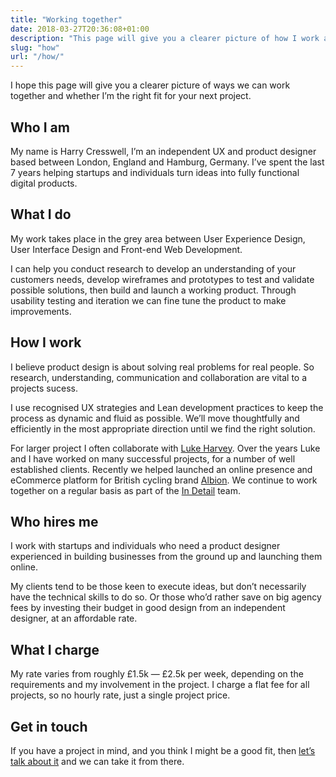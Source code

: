 ```yaml
---
title: "Working together"
date: 2018-03-27T20:36:08+01:00
description: "This page will give you a clearer picture of how I work and whether I’m the right fit for your next project"
slug: "how"
url: "/how/"
---
```


I hope this page will give you a clearer picture of ways we can work together and whether I’m the right fit for your next project.

## Who I am

My name is Harry Cresswell, I’m an independent UX and product designer based between London, England and Hamburg, Germany. I’ve spent the last 7 years helping startups and individuals turn ideas into fully functional digital products.

## What I do

My work takes place in the grey area between User Experience Design, User Interface Design and Front-end Web Development. 

I can help you conduct research to develop an understanding of your customers needs, develop wireframes and prototypes to test and validate possible solutions, then build and launch a working product. Through usability testing and iteration we can fine tune the product to make improvements.

	
## How I work

I believe product design is about solving real problems for real people. So research, understanding, communication and collaboration are vital to a projects sucess.

I use recognised UX strategies and Lean development practices to keep the process as dynamic and fluid as possible. We’ll move thoughtfully and efficiently in the most appropriate direction until we find the right solution.  

For larger project I often collaborate with [Luke Harvey](https://lukeharvey.co.uk/). Over the years Luke and I have worked on many successful projects, for a number of well established clients. Recently we helped launched an online presence and eCommerce platform for British cycling brand [Albion](https://www.albioncycling.com/). We continue to work together on a regular basis as part of the [In Detail](https://indtl.com/) team.

## Who hires me

I work with startups and individuals who need a product designer experienced in building businesses from the ground up and launching them online.

My clients tend to be those keen to execute ideas, but don’t necessarily have the technical skills to do so. Or those who’d rather save on big agency fees by investing their budget in good design from an independent designer, at an affordable rate.

## What I charge

My rate varies from roughly £1.5k — £2.5k per week, depending on the requirements and my involvement in the project. I charge a flat fee for all projects, so no hourly rate, just a single project price.

## Get in touch

If you have a project in mind, and you think I might be a good fit, then [let’s talk about it](/contact/) and we can take it from there.